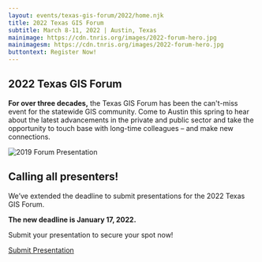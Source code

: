 ```yaml
---
layout: events/texas-gis-forum/2022/home.njk
title: 2022 Texas GIS Forum
subtitle: March 8-11, 2022 | Austin, Texas
mainimage: https://cdn.tnris.org/images/2022-forum-hero.jpg
mainimagesm: https://cdn.tnris.org/images/2022-forum-hero.jpg
buttontext: Register Now!
---
```


<section class="intro">
  <h1 class="forum-2022-h1">2022 Texas GIS Forum</h1>
  <p class="lead"><strong>For over three decades,</strong> the Texas GIS Forum has been the can't-miss event for the statewide GIS community. Come to Austin this spring to hear about the latest advancements in the private and public sector and take the opportunity to touch base with long-time colleagues – and make new connections.</p>
</section>
<section class="presentation-call">
  <div class = "presentation-image">
      <img src ="https://cdn.tnris.org/images/003_th.jpg" alt="2019 Forum Presentation">
  </div>
  <div class ="presentation-text">
    <h2 class="forum-2022-h2">Calling all presenters!</h2>
    <p>We’ve extended the deadline to submit presentations for the 2022 Texas GIS Forum.</p>
    <p><strong>The new deadline is January 17, 2022.</strong></p>
    <p>Submit your presentation to secure your spot now!</p>
    <a class="button-primary" 
    href="https://app.smartsheet.com/b/form/55bb09cb297548f5bcca7aed6a676db7">
     <i class="fa fa-pencil" aria-hidden="true"></i> Submit Presentation 
    </a>
  </div>
</section>